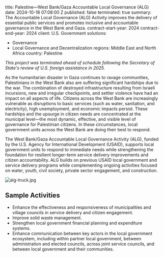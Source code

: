 
title: Palestine—West Bank/Gaza Accountable Local Governance (ALG)
date: 2024-10-18 07:08:00 Z
published: false
terminated: true
summary: The Accountable Local Governance (ALG) Activity improves the delivery of
  essential public services and promotes inclusive and accountable governance in the
  West Bank and Gaza.
contract-start-year: 2024
contract-end-year: 2024
client: U.S. Government
solutions:
- Governance
- Local Governance and Decentralization
regions: Middle East and North Africa
country: Palestine


<aside><em>This project was terminated ahead of schedule following the Secretary of State's review of U.S. foreign assistance in 2025.</em></aside>

As the humanitarian disaster in Gaza continues to ravage communities, Palestinians in the West Bank also are suffering significant hardships due to the war. The combination of destroyed infrastructure resulting from Israeli incursions, new and irregular checkpoints, and settler violence have had an impact on all aspects of life. Citizens across the West Bank are increasingly vulnerable as disruptions to basic services (such as water, sanitation, and electricity), high unemployment, and economic impacts persist. These hardships and the upsurge in citizen needs are concentrated at the municipal level—the most dynamic, effective, and visible level of governance for Palestinian citizens. In these circumstances, local government units across the West Bank are doing their best to respond.

The West Bank/Gaza Accountable Local Governance Activity (ALG), funded by the U.S. Agency for International Development (USAID), supports local government units to respond to immediate needs while strengthening the foundation for resilient longer-term service delivery improvements and citizen accountability. ALG builds on previous USAID local government and service delivery programs while complementing ongoing activities focused on water, youth, civil society, private sector engagement, and construction.

![alg-truck.jpg](/uploads/alg-truck.jpg)

## Sample Activities

* Enhance the effectiveness and responsiveness of municipalities and village councils in service delivery and citizen engagement.
* Improve solid waste management.
* Strengthen local government financial planning and expenditure systems.
* Enhance communication between key actors in the local government ecosystem, including within partner local government, between administration and elected councils, across joint service councils, and between local government and their communities.
